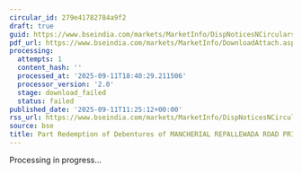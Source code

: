 ```yaml
---
circular_id: 279e41782784a9f2
draft: true
guid: https://www.bseindia.com/markets/MarketInfo/DispNoticesNCirculars.aspx?Noticeid={92A25ADD-AE89-40F0-A864-BFCE1A9CD635}&noticeno=20250911-26&dt=09/11/2025&icount=26&totcount=91&flag=0
pdf_url: https://www.bseindia.com/markets/MarketInfo/DownloadAttach.aspx?id=20250911-26&attachedId=
processing:
  attempts: 1
  content_hash: ''
  processed_at: '2025-09-11T18:40:29.211506'
  processor_version: '2.0'
  stage: download_failed
  status: failed
published_date: '2025-09-11T11:25:12+00:00'
rss_url: https://www.bseindia.com/markets/MarketInfo/DispNoticesNCirculars.aspx?Noticeid={92A25ADD-AE89-40F0-A864-BFCE1A9CD635}&noticeno=20250911-26&dt=09/11/2025&icount=26&totcount=91&flag=0
source: bse
title: Part Redemption of Debentures of MANCHERIAL REPALLEWADA ROAD PRIVATE LIMITED
---
```


Processing in progress...